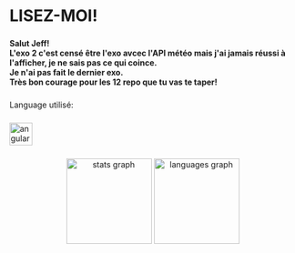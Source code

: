 <h1 align="left">LISEZ-MOI!</h1>

###

<h4 align="left">Salut Jeff!<br>L'exo 2 c'est censé être l'exo avcec l'API météo mais j'ai jamais réussi à l'afficher, je ne sais pas ce qui coince.<br>Je n'ai pas fait le dernier exo. <br>Très bon courage pour les 12 repo que tu vas te taper!</h4>

###

<p align="left">Language utilisé:</p>

###

<div align="left">
  <img src="https://cdn.jsdelivr.net/gh/devicons/devicon/icons/angularjs/angularjs-original.svg" height="40" alt="angularjs logo"  />
</div>

###

<div align="center">
  <img src="https://github-readme-stats.vercel.app/api?username=Siixo&hide_title=false&hide_rank=false&show_icons=true&include_all_commits=true&count_private=true&disable_animations=false&theme=dracula&locale=en&hide_border=false&order=1" height="150" alt="stats graph"  />
  <img src="https://github-readme-stats.vercel.app/api/top-langs?username=Siixo&locale=en&hide_title=false&layout=compact&card_width=320&langs_count=5&theme=dracula&hide_border=false&order=2" height="150" alt="languages graph"  />
</div>

###
